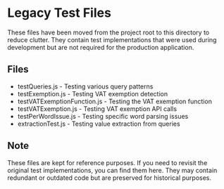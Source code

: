 # Legacy Test Files

These files have been moved from the project root to this directory to reduce clutter. They contain test implementations that were used during development but are not required for the production application.

## Files

- testQueries.js - Testing various query patterns
- testExemption.js - Testing VAT exemption detection
- testVATExemptionFunction.js - Testing the VAT exemption function
- testVATExemption.js - Testing VAT exemption API calls
- testPerWordIssue.js - Testing specific word parsing issues
- extractionTest.js - Testing value extraction from queries

## Note

These files are kept for reference purposes. If you need to revisit the original test implementations, you can find them here. They may contain redundant or outdated code but are preserved for historical purposes.
